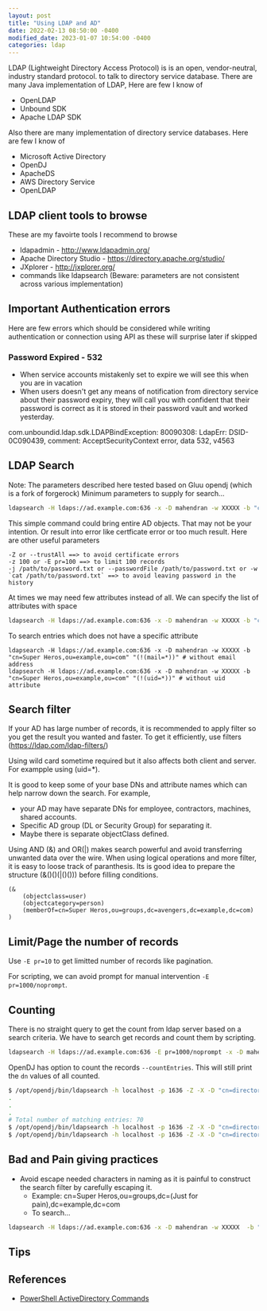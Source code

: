 ```yaml
---
layout: post
title: "Using LDAP and AD"
date: 2022-02-13 08:50:00 -0400
modified_date: 2023-01-07 10:54:00 -0400
categories: ldap
---
```


LDAP (Lightweight Directory Access Protocol) is is an open, vendor-neutral, industry standard protocol. to talk to directory service database.
There are many Java implementation of LDAP, Here are few I know of
- OpenLDAP
- Unbound SDK
- Apache LDAP SDK


Also there are many implementation of directory service databases. Here are few I know of
- Microsoft Active Directory
- OpenDJ
- ApacheDS
- AWS Directory Service
- OpenLDAP

## LDAP client tools to browse
These are my favoirte tools I recommend to browse
- ldapadmin - http://www.ldapadmin.org/
- Apache Directory Studio - https://directory.apache.org/studio/
- JXplorer - http://jxplorer.org/
- commands like ldapsearch (Beware: parameters are not consistent across various implementation)

## Important Authentication errors
Here are few errors which should be considered while writing authentication or connection using API as these will surprise later if skipped

### Password Expired - 532
- When service accounts mistakenly set to expire we will see this when you are in vacation
- When users doesn't get any means of notification from directory service about their password expiry, they will call you with confident that their password is correct as it is stored in their password vault and worked yesterday.

com.unboundid.ldap.sdk.LDAPBindException: 80090308: LdapErr: DSID-0C090439, comment: AcceptSecurityContext error, data 532, v4563



## LDAP Search

Note: The parameters described here tested based on Gluu opendj (which is a fork of forgerock)
Minimum parameters to supply for search...
```sh
ldapsearch -H ldaps://ad.example.com:636 -x -D mahendran -w XXXXX -b "cn=Super Heros,ou=example,ou=com" "objectClass=*"
```
This simple command could bring entire AD objects. That may not be your intention. Or result into error like certficate error or too much result. Here are other useful parameters 

    -Z or --trustAll ==> to avoid certificate errors
    -z 100 or -E pr=100 ==> to limit 100 records
    -j /path/to/password.txt or --passwordFile /path/to/password.txt or -w `cat /path/to/password.txt` ==> to avoid leaving password in the history

At times we may need few attributes instead of all. We can specify the list of attributes with space

```sh
ldapsearch -H ldaps://ad.example.com:636 -x -D mahendran -w XXXXX -b "cn=Super Heros,ou=example,ou=com" "objectClass=*" dn mail
```

To search entries which does not have a specific attribute

```
ldapsearch -H ldaps://ad.example.com:636 -x -D mahendran -w XXXXX -b "cn=Super Heros,ou=example,ou=com" "(!(mail=*))" # without email address
ldapsearch -H ldaps://ad.example.com:636 -x -D mahendran -w XXXXX -b "cn=Super Heros,ou=example,ou=com" "(!(uid=*))" # without uid attribute
```
## Search filter
If your AD has large number of records, it is recommended to apply filter so you get the result you wanted and faster.
To get it efficiently, use filters (https://ldap.com/ldap-filters/)

Using wild card sometime required but it also affects both client and server. For exampple using (uid=*).

It is good to keep some of your base DNs and attribute names which can help narrow down the search.
For example, 
- your AD may have separate DNs for employee, contractors, machines, shared accounts.
- Specific AD group (DL or Security Group) for separating it.
- Maybe there is separate objectClass defined.

Using AND (&) and OR(|) makes search powerful and avoid transferring unwanted data over the wire.
When using logical operations and more filter, it is easy to loose track of paranthesis.
Its is good idea to prepare the structure (&()()(|()())) before filling conditions.

```
(&
    (objectclass=user)
    (objectcategory=person)
    (memberOf=cn=Super Heros,ou=groups,dc=avengers,dc=example,dc=com)
)
```

## Limit/Page the number of records
Use `-E pr=10` to get limitted number of records like pagination.

For scripting, we can avoid prompt for manual intervention `-E pr=1000/noprompt`.

## Counting
There is no straight query to get the count from ldap server based on a search criteria.
We have to search get records and count them by scripting.


```sh
ldapsearch -H ldaps://ad.example.com:636 -E pr=1000/noprompt -x -D mahendran -w XXXXX  -b "dc=example,dc=com" -s sub -a always "(memberOf=cn=Super Heros,ou=groups,dc=avengers,dc=example,dc=com)" dn | grep 'dn:' | wc -l
```


OpenDJ has option to count the records `--countEntries`. This will still print the `dn` values of all counted.
```sh
$ /opt/opendj/bin/ldapsearch -h localhost -p 1636 -Z -X -D "cn=directory manager" --bindPasswordFile /tmp/.pw -b 'dc=example,dc=com' --countEntries 'creationTimestamp=20210607171657.798Z' dn
.
.
.
# Total number of matching entries: 70
$ /opt/opendj/bin/ldapsearch -h localhost -p 1636 -Z -X -D "cn=directory manager" --bindPasswordFile /tmp/.pw -b 'dc=example,dc=com' --countEntries 'creationTimestamp>=20210607171657.798Z' dn
$ /opt/opendj/bin/ldapsearch -h localhost -p 1636 -Z -X -D "cn=directory manager" --bindPasswordFile /tmp/.pw -b 'dc=example,dc=com' --countEntries '(&(creationTimestamp>=20220207000000.000Z)(creationTimestamp<=20220208000000.000Z))' dn
```


## Bad and Pain giving practices
- Avoid escape needed characters in naming as it is painful to construct the search filter by carefully escaping it.
    - Example: cn=Super Heros,ou=groups,dc=(Just for pain),dc=example,dc=com
    - To search...
```sh
ldapsearch -H ldaps://ad.example.com:636 -x -D mahendran -w XXXXX  -b "dc=example,dc=com" -s sub -a always "(memberOf=cn=Super Heros,ou=groups,dc=\28Just for pain\29,dc=example,dc=com)" 
```

## Tips


## References
- [PowerShell ActiveDirectory Commands](_posts/2023-01-07-powershell-active-directory.md)